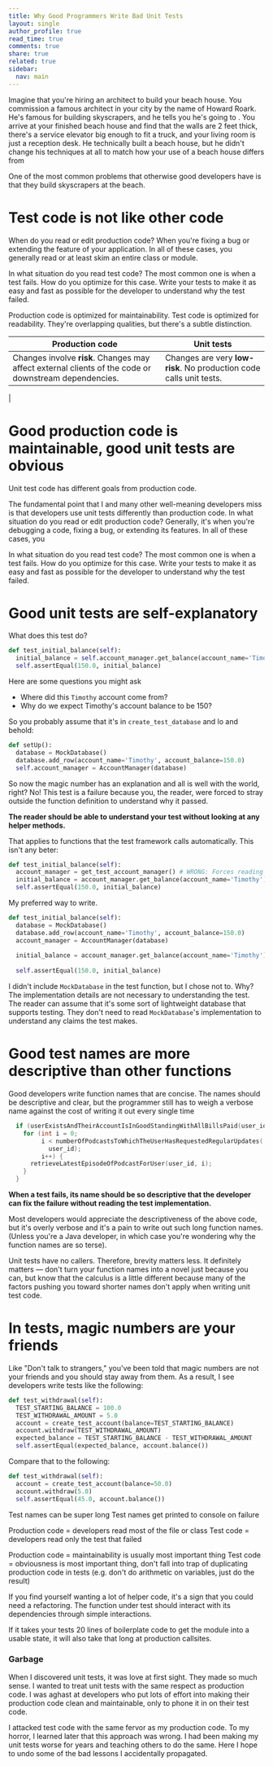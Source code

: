 ```yaml
---
title: Why Good Programmers Write Bad Unit Tests
layout: single
author_profile: true
read_time: true
comments: true
share: true
related: true
sidebar:
  nav: main
---
```


Imagine that you're hiring an architect to build your beach house. You commission a famous architect in your city by the name of Howard Roark. He's famous for building skyscrapers, and he tells you he's going to . You arrive at your finished beach house and find that the walls are 2 feet thick, there's a service elevator big enough to fit a truck, and your living room is just a reception desk. He technically built a beach house, but he didn't change his techniques at all to match how your use of a beach house differs from 

One of the most common problems that otherwise good developers have is that they build skyscrapers at the beach.

# Test code is not like other code

When do you read or edit production code? When you're fixing a bug or extending the feature of your application. In all of these cases, you generally read or at least skim an entire class or module.

In what situation do you read test code? The most common one is when a test fails. How do you optimize for this case. Write your tests to make it as easy and fast as possible for the developer to understand why the test failed.

Production code is optimized for maintainability. Test code is optimized for readability. They're overlapping qualities, but there's a subtle distinction.

| Production code | Unit tests |
|----------------------|-------------|
| Changes involve **risk**. Changes may affect external clients of the code or downstream dependencies. | Changes are very **low-risk**. No production code calls unit tests. |
|

# Good production code is maintainable, good unit tests are obvious

Unit test code has different goals from production code.

The fundamental point that I and many other well-meaning developers miss is that developers use unit tests differently than production code. In what situation do you read or edit production code? Generally, it's when you're debugging a code, fixing a bug, or extending its features. In all of these cases, you 

In what situation do you read test code? The most common one is when a test fails. How do you optimize for this case. Write your tests to make it as easy and fast as possible for the developer to understand why the test failed.

# Good unit tests are self-explanatory

What does this test do?

```python
def test_initial_balance(self):
  initial_balance = self.account_manager.get_balance(account_name='Timothy')
  self.assertEqual(150.0, initial_balance)
```

Here are some questions you might ask

* Where did this `Timothy` account come from?
* Why do we expect Timothy's account balance to be 150?

So you probably assume that it's in `create_test_database` and lo and behold:

```python
def setUp():
  database = MockDatabase()
  database.add_row(account_name='Timothy', account_balance=150.0)
  self.account_manager = AccountManager(database)
```

So now the magic number has an explanation and all is well with the world, right? No! This test is a failure because you, the reader, were forced to stray outside the function definition to understand why it passed.

**The reader should be able to understand your test without looking at any helper methods.**

That applies to functions that the test framework calls automatically. This isn't any beter:

```python
def test_initial_balance(self):
  account_manager = get_test_account_manager() # WRONG: Forces reading outside the test.
  initial_balance = account_manager.get_balance(account_name='Timothy')
  self.assertEqual(150.0, initial_balance)
```

My preferred way to write.

```python
def test_initial_balance(self):
  database = MockDatabase()
  database.add_row(account_name='Timothy', account_balance=150.0)
  account_manager = AccountManager(database)
	
  initial_balance = account_manager.get_balance(account_name='Timothy')
	
  self.assertEqual(150.0, initial_balance)
```

I didn't include `MockDatabase` in the test function, but I chose not to. Why? The implementation details are not necessary to understanding the test. The reader can assume that it's some sort of lightweight database that supports testing. They don't need to read `MockDatabase`'s implementation to understand any claims the test makes.

# Good test names are more descriptive than other functions

Good developers write function names that are concise. The names should be descriptive and clear, but the programmer still has to weigh a verbose name against the cost of writing it out every single time

```c
  if (userExistsAndTheirAccountIsInGoodStandingWithAllBillsPaid(user_id)) {
    for (int i = 0;
         i < numberOfPodcastsToWhichTheUserHasRequestedRegularUpdates(
           user_id);
         i++) {
      retrieveLatestEpisodeOfPodcastForUser(user_id, i);
    }
  }
```

**When a test fails, its name should be so descriptive that the developer can fix the failure without reading the test implementation.**

Most developers would appreciate the descriptiveness of the above code, but it's overly verbose and it's a pain to write out such long function names. (Unless you're a Java developer, in which case you're wondering why the function names are so terse).

Unit tests have no callers. Therefore, brevity matters less. It definitely matters &mdash; don't turn your function names into a novel just because you can, but know that the calculus is a little different because many of the factors pushing you toward shorter names don't apply when writing unit test code.

# In tests, magic numbers are your friends

Like "Don't talk to strangers," you've been told that magic numbers are not your friends and you should stay away from them. As a result, I see developers write tests like the following:

```python
def test_withdrawal(self):
  TEST_STARTING_BALANCE = 100.0
  TEST_WITHDRAWAL_AMOUNT = 5.0
  account = create_test_account(balance=TEST_STARTING_BALANCE)
  account.withdraw(TEST_WITHDRAWAL_AMOUNT)
  expected_balance = TEST_STARTING_BALANCE - TEST_WITHDRAWAL_AMOUNT
  self.assertEqual(expected_balance, account.balance())
```

Compare that to the following:

```python
def test_withdrawal(self):
  account = create_test_account(balance=50.0)
  account.withdraw(5.0)
  self.assertEqual(45.0, account.balance())
```

Test names can be super long
Test names get printed to console on failure

Production code = developers read most of the file or class
Test code = developers read only the test that failed

Production code = maintainability is usually most important thing
Test code = obviousness is most important thing, don't fall into trap of duplicating production code in tests (e.g. don't do arithmetic on variables, just do the result)

If you find yourself wanting a lot of helper code, it's a sign that you could need a refactoring. The function under test should interact with its dependencies through simple interactions.

If it takes your tests 20 lines of boilerplate code to get the module into a usable state, it will also take that long at production callsites.

### Garbage


When I discovered unit tests, it was love at first sight. They made so much sense. I wanted to treat unit tests with the same respect as production code. I was aghast at developers who put lots of effort into making their production code clean and maintainable, only to phone it in on their test code.

I attacked test code with the same fervor as my production code. To my horror, I learned later that this approach was wrong. I had been making my unit tests worse for years and teaching others to do the same. Here I hope to undo some of the bad lessons I accidentally propagated.